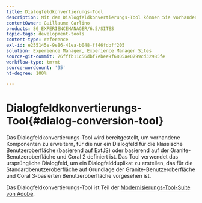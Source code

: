 ```yaml
---
title: Dialogfeldkonvertierungs-Tool
description: Mit dem Dialogfeldkonvertierungs-Tool können Sie vorhandene Komponenten erweitern, bei denen nur ein Dialogfeld für die klassische Benutzeroberfläche definiert ist.
contentOwner: Guillaume Carlino
products: SG_EXPERIENCEMANAGER/6.5/SITES
topic-tags: development-tools
content-type: reference
exl-id: e255145e-9e86-41ea-b048-ff46fdbff205
solution: Experience Manager, Experience Manager Sites
source-git-commit: 76fffb11c56dbf7ebee9f6805ae0799cd32985fe
workflow-type: tm+mt
source-wordcount: '95'
ht-degree: 100%

---
```


# Dialogfeldkonvertierungs-Tool{#dialog-conversion-tool}

Das Dialogfeldkonvertierungs-Tool wird bereitgestellt, um vorhandene Komponenten zu erweitern, für die nur ein Dialogfeld für die klassische Benutzeroberfläche (basierend auf ExtJS) oder basierend auf der Granite-Benutzeroberfläche und Coral 2 definiert ist. Das Tool verwendet das ursprüngliche Dialogfeld, um ein Dialogfeldduplikat zu erstellen, das für die Standardbenutzeroberfläche auf Grundlage der Granite-Benutzeroberfläche und Coral 3-basierten Benutzeroberfläche vorgesehen ist.

Das Dialogfeldkonvertierungs-Tool ist Teil der [Modernisierungs-Tool-Suite von Adobe](modernization-tools.md).
